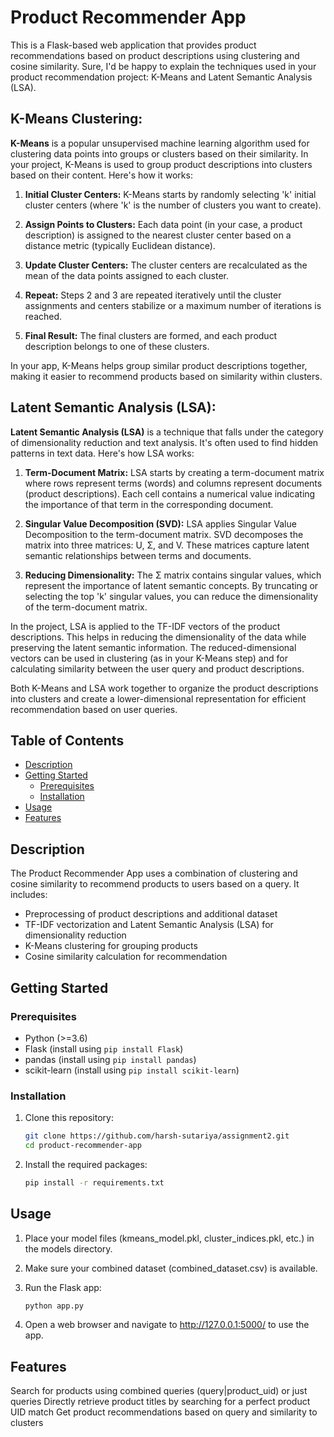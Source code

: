 # Product Recommender App

This is a Flask-based web application that provides product recommendations based on product descriptions using clustering and cosine similarity.
Sure, I'd be happy to explain the techniques used in your product recommendation project: K-Means and Latent Semantic Analysis (LSA).

## K-Means Clustering:

**K-Means** is a popular unsupervised machine learning algorithm used for clustering data points into groups or clusters based on their similarity. In your project, K-Means is used to group product descriptions into clusters based on their content. Here's how it works:

1. **Initial Cluster Centers:** K-Means starts by randomly selecting 'k' initial cluster centers (where 'k' is the number of clusters you want to create).

2. **Assign Points to Clusters:** Each data point (in your case, a product description) is assigned to the nearest cluster center based on a distance metric (typically Euclidean distance).

3. **Update Cluster Centers:** The cluster centers are recalculated as the mean of the data points assigned to each cluster.

4. **Repeat:** Steps 2 and 3 are repeated iteratively until the cluster assignments and centers stabilize or a maximum number of iterations is reached.

5. **Final Result:** The final clusters are formed, and each product description belongs to one of these clusters.

In your app, K-Means helps group similar product descriptions together, making it easier to recommend products based on similarity within clusters.

## Latent Semantic Analysis (LSA):

**Latent Semantic Analysis (LSA)** is a technique that falls under the category of dimensionality reduction and text analysis. It's often used to find hidden patterns in text data. Here's how LSA works:

1. **Term-Document Matrix:** LSA starts by creating a term-document matrix where rows represent terms (words) and columns represent documents (product descriptions). Each cell contains a numerical value indicating the importance of that term in the corresponding document.

2. **Singular Value Decomposition (SVD):** LSA applies Singular Value Decomposition to the term-document matrix. SVD decomposes the matrix into three matrices: U, Σ, and V. These matrices capture latent semantic relationships between terms and documents.

3. **Reducing Dimensionality:** The Σ matrix contains singular values, which represent the importance of latent semantic concepts. By truncating or selecting the top 'k' singular values, you can reduce the dimensionality of the term-document matrix.

In the project, LSA is applied to the TF-IDF vectors of the product descriptions. This helps in reducing the dimensionality of the data while preserving the latent semantic information. The reduced-dimensional vectors can be used in clustering (as in your K-Means step) and for calculating similarity between the user query and product descriptions.

Both K-Means and LSA work together to organize the product descriptions into clusters and create a lower-dimensional representation for efficient recommendation based on user queries.

## Table of Contents

- [Description](#description)
- [Getting Started](#getting-started)
  - [Prerequisites](#prerequisites)
  - [Installation](#installation)
- [Usage](#usage)
- [Features](#features)


## Description

The Product Recommender App uses a combination of clustering and cosine similarity to recommend products to users based on a query. It includes:

- Preprocessing of product descriptions and additional dataset
- TF-IDF vectorization and Latent Semantic Analysis (LSA) for dimensionality reduction
- K-Means clustering for grouping products
- Cosine similarity calculation for recommendation

## Getting Started

### Prerequisites

- Python (>=3.6)
- Flask (install using `pip install Flask`)
- pandas (install using `pip install pandas`)
- scikit-learn (install using `pip install scikit-learn`)

### Installation

1. Clone this repository:

   ```bash
   git clone https://github.com/harsh-sutariya/assignment2.git
   cd product-recommender-app

2. Install the required packages:
	```bash
	pip install -r requirements.txt

## Usage

1. Place your model files (kmeans_model.pkl, cluster_indices.pkl, etc.) in the models directory.

2. Make sure your combined dataset (combined_dataset.csv) is available.

3. Run the Flask app:
	```bash
	python app.py

4. Open a web browser and navigate to http://127.0.0.1:5000/ to use the app.

## Features

Search for products using combined queries (query|product_uid) or just queries
Directly retrieve product titles by searching for a perfect product UID match
Get product recommendations based on query and similarity to clusters
